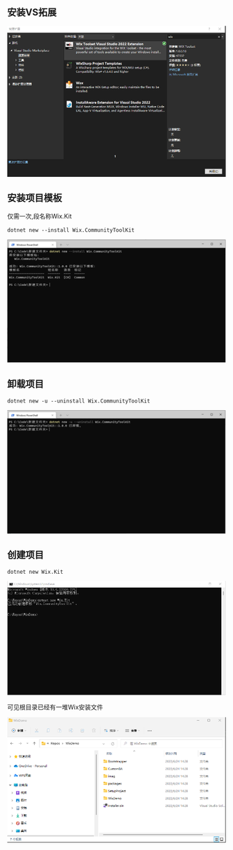 
## 安装VS拓展

![](Images/06224_5.PNG)

## 安装项目模板
仅需一次,段名称Wix.Kit
```
dotnet new --install Wix.CommunityToolKit
```

![](Images/06224.PNG)

## 卸载项目

```
dotnet new -u --uninstall Wix.CommunityToolKit
```

![](/Images/06224_2.PNG)

##  创建项目

```
dotnet new Wix.Kit
```
![](Images/06224_3.PNG)

可见根目录已经有一堆Wix安装文件

![](Images/06224_4.PNG)